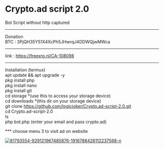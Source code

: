 # Crypto.ad script 2.0
Bot Script without http captured 
*****
Donation<br>
BTC : 3PjQH35Y51X4XcPh5JHwrqJ4DDWQjwMWca <br>
*****
link : https://freexrp.nl/CA-108098
*****
Installation (termux)<br>
apt update && apt upgrade -y<br>
pkg install php<br>
pkg install nano<br>
pkg install git<br>
cd storage *(use this to access your storage device) <br>
cd downloads *(this dir on your storage device)  <br>
git clone https://github.com/logicjoker/Crypto.ad-script-2.0.git<br>
cd Crypto.ad-script-2.0<br>
ls <br>
php bot.php (enter your email and pass crypto.ad) <br> 

*** choose menu 3 to visit ad on website

<a href="https://ibb.co/nmH9JST"><img src="https://i.ibb.co/6w3zC52/81793554-929121967485876-1916788426112237568-n.jpg" alt="81793554-929121967485876-1916788426112237568-n" border="0"></a>
